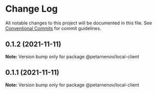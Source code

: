 # Change Log

All notable changes to this project will be documented in this file.
See [Conventional Commits](https://conventionalcommits.org) for commit guidelines.

## 0.1.2 (2021-11-11)

**Note:** Version bump only for package @petarnenov/local-client





## 0.1.1 (2021-11-11)

**Note:** Version bump only for package @petarnenov/local-client
